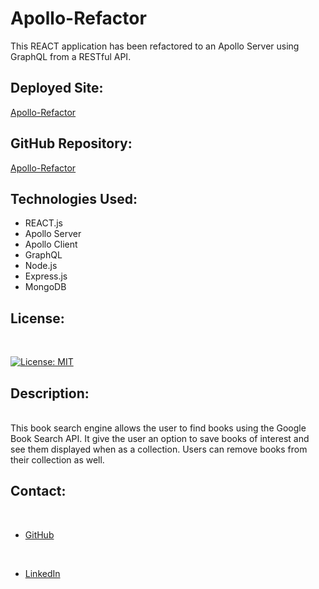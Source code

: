 # Apollo-Refactor

This REACT application has been refactored to an Apollo Server using GraphQL from a RESTful API.

## Deployed Site:

[Apollo-Refactor](https://damp-mountain-35388.herokuapp.com/)

## GitHub Repository:

[Apollo-Refactor](https://github.com/OnlyMeHere/Apollo-Refactor)

## Technologies Used:

* REACT.js
* Apollo Server
* Apollo Client
* GraphQL
* Node.js
* Express.js
* MongoDB

## License:
<br>

[![License: MIT](https://img.shields.io/badge/License-MIT-yellow.svg)](https://opensource.org/licenses/MIT)
<br>
## Description:
<br>
This book search engine allows the user to find books using the Google Book Search API. It give the user an option to save books of interest and see them displayed when as a collection. Users can remove books from their collection as well.

<br>

## Contact:
<br>

* [GitHub](https://github.com/OnlyMeHere)
<br>

* [LinkedIn](linkedin.com/in/jamesbennett1here)
